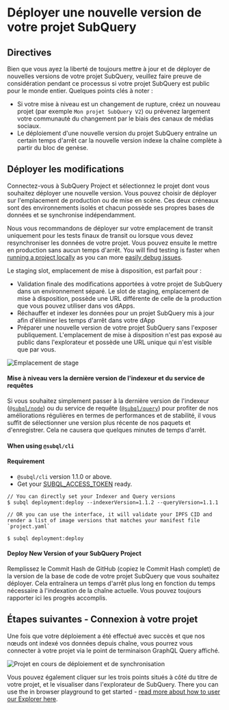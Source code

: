 # Déployer une nouvelle version de votre projet SubQuery

## Directives

Bien que vous ayez la liberté de toujours mettre à jour et de déployer de nouvelles versions de votre projet SubQuery, veuillez faire preuve de considération pendant ce processus si votre projet SubQuery est public pour le monde entier. Quelques points clés à noter :

- Si votre mise à niveau est un changement de rupture, créez un nouveau projet (par exemple `Mon projet SubQuery V2`) ou prévenez largement votre communauté du changement par le biais des canaux de médias sociaux.
- Le déploiement d'une nouvelle version du projet SubQuery entraîne un certain temps d'arrêt car la nouvelle version indexe la chaîne complète à partir du bloc de genèse.

## Déployer les modifications

Connectez-vous à SubQuery Project et sélectionnez le projet dont vous souhaitez déployer une nouvelle version. Vous pouvez choisir de déployer sur l'emplacement de production ou de mise en scène. Ces deux créneaux sont des environnements isolés et chacun possède ses propres bases de données et se synchronise indépendamment.

Nous vous recommandons de déployer sur votre emplacement de transit uniquement pour les tests finaux de transit ou lorsque vous devez resynchroniser les données de votre projet. Vous pouvez ensuite le mettre en production sans aucun temps d'arrêt. You will find testing is faster when [running a project locally](../run_publish/run.md) as you can more [easily debug issues](../academy/tutorials_examples/debug-projects.md).

Le staging slot, emplacement de mise à disposition, est parfait pour :

- Validation finale des modifications apportées à votre projet de SubQuery dans un environnement séparé. Le slot de staging, emplacement de mise à disposition, possède une URL différente de celle de la production que vous pouvez utiliser dans vos dApps.
- Réchauffer et indexer les données pour un projet SubQuery mis à jour afin d'éliminer les temps d'arrêt dans votre dApp
- Préparer une nouvelle version de votre projet SubQuery sans l'exposer publiquement. L'emplacement de mise à disposition n'est pas exposé au public dans l'explorateur et possède une URL unique qui n'est visible que par vous.

![Emplacement de stage](/assets/img/staging_slot.png)

#### Mise à niveau vers la dernière version de l'indexeur et du service de requêtes

Si vous souhaitez simplement passer à la dernière version de l'indexeur ([`@subql/node`](https://www.npmjs.com/package/@subql/node)) ou du service de requête ([`@subql/query`](https://www.npmjs.com/package/@subql/query)) pour profiter de nos améliorations régulières en termes de performances et de stabilité, il vous suffit de sélectionner une version plus récente de nos paquets et d'enregistrer. Cela ne causera que quelques minutes de temps d'arrêt.

#### When using `@subql/cli`
#### Requirement
- `@subql/cli` version 1.1.0 or above.
- Get your [SUBQL_ACCESS_TOKEN](/docs/run_publish/ipfs.md#prepare-your-subqlaccesstoken) ready.
```
// You can directly set your Indexer and Query versions
$ subql deployment:deploy --indexerVersion=1.1.2 --queryVersion=1.1.1

// OR you can use the interface, it will validate your IPFS CID and render a list of image versions that matches your manifest file `project.yaml`

$ subql deployment:deploy
```
#### Deploy New Version of your SubQuery Project

Remplissez le Commit Hash de GitHub (copiez le Commit Hash complet) de la version de la base de code de votre projet SubQuery que vous souhaitez déployer. Cela entraînera un temps d'arrêt plus long en fonction du temps nécessaire à l'indexation de la chaîne actuelle. Vous pouvez toujours rapporter ici les progrès accomplis.

## Étapes suivantes - Connexion à votre projet

Une fois que votre déploiement a été effectué avec succès et que nos nœuds ont indexé vos données depuis chaîne, vous pourrez vous connecter à votre projet via le point de terminaison GraphQL Query affiché.

![Projet en cours de déploiement et de synchronisation](/assets/img/projects-deploy-sync.png)

Vous pouvez également cliquer sur les trois points situés à côté du titre de votre projet, et le visualiser dans l'explorateur de SubQuery. There you can use the in browser playground to get started - [read more about how to user our Explorer here](../run_publish/query.md).

